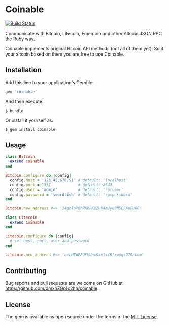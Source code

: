 # Coinable

[![Build Status](https://travis-ci.org/dmxhZGp1c2hh/coinable.svg?branch=master)](https://travis-ci.org/dmxhZGp1c2hh/coinable)

Communicate with Bitcoin, Litecoin, Emercoin and other Altcoin JSON RPC the Ruby way.

Coinable implements original Bitcoin API methods (not all of them yet). So if your altcoin based on them you are free to use Coinable.

## Installation

Add this line to your application's Gemfile:

```ruby
gem 'coinable'
```

And then execute:

    $ bundle

Or install it yourself as:

    $ gem install coinable

## Usage

```ruby
class Bitcoin
  extend Coinable
end

Bitcoin.configure do |config|
  config.host = '123.45.678.91' # default: 'localhost'
  config.port = 1337            # default: 8543
  config.user = 'admin'         # default: 'rpcuser'
  config.password = 'swordfish' # default: 'rpcpassword'
end

Bitcoin.new_address #=> '14gnToPKhRKhRKXZHV4mJyu8N5EFAoFU6G'

class Litecoin
  extend Coinable
end

Litecoin.configure do |config|
  # set host, port, user and password
end

Litecoin.new_address #=> 'LcaNTWEF9FMUnwKkvtzfRtxwsqs979LLom'
```

## Contributing

Bug reports and pull requests are welcome on GitHub at https://github.com/dmxhZGp1c2hh/coinable.

## License

The gem is available as open source under the terms of the [MIT License](http://opensource.org/licenses/MIT).
